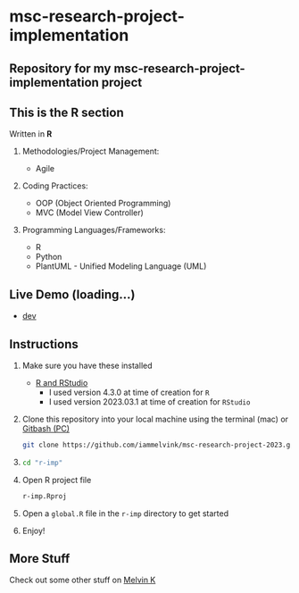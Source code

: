 # msc-research-project-implementation

## Repository for my msc-research-project-implementation project

## This is the R section

Written in **R**

1. Methodologies/Project Management:

   - Agile

2. Coding Practices:

   - OOP (Object Oriented Programming)
   - MVC (Model View Controller)

3. Programming Languages/Frameworks:

   - R
   - Python
   - PlantUML - Unified Modeling Language (UML)

## Live Demo (loading...)

- [dev](https://<>.amazonaws.com/dev 'dev')

## Instructions

1. Make sure you have these installed

   - [R and RStudio](https://posit.co/download/rstudio-desktop/ 'R and RStudio')
     - I used version 4.3.0 at time of creation for `R`
     - I used version 2023.03.1 at time of creation for `RStudio`

2. Clone this repository into your local machine using the terminal (mac) or
   [Gitbash (PC)](https://git-scm.com/download/win 'Gitbash (PC)')

   ```sh
   git clone https://github.com/iammelvink/msc-research-project-2023.git
   ```

3. ```sh
   cd "r-imp"
   ```

4. Open R project file

   ```sh
   r-imp.Rproj
   ```

5. Open a `global.R` file in the `r-imp` directory to get started

6. Enjoy!

## More Stuff

Check out some other stuff on
[Melvin K](https://github.com/iammelvink 'Melvin K GitHub page')
